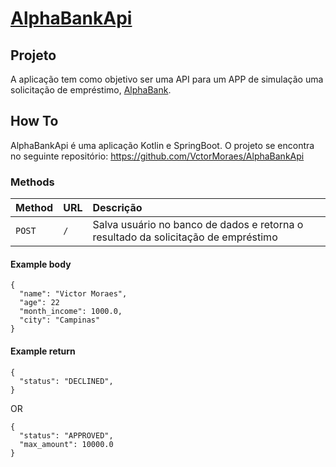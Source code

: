 # [AlphaBankApi](https://github.com/VctorMoraes/AlphaBankApi)

## Projeto
A aplicação tem como objetivo ser uma API para um APP de simulação uma solicitação de empréstimo, [AlphaBank](https://github.com/VctorMoraes/AlphaBankApi).

## How To
AlphaBankApi é uma aplicação Kotlin e SpringBoot. O projeto se encontra no seguinte repositório: https://github.com/VctorMoraes/AlphaBankApi

### Methods

| Method   | URL       | Descrição                           |
| :---------- | :--------- | :---------------------------------- |
| `POST` | `/` | Salva usuário no banco de dados e retorna o resultado da solicitação de empréstimo |

#### Example body

```
{
  "name": "Victor Moraes",
  "age": 22
  "month_income": 1000.0,
  "city": "Campinas"
}
```

#### Example return
```
{
  "status": "DECLINED",
}
```

OR
```
{
  "status": "APPROVED",
  "max_amount": 10000.0
}
```
